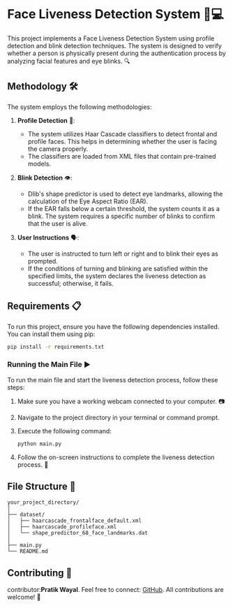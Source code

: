# Face Liveness Detection System 👤💻

This project implements a Face Liveness Detection System using profile detection and blink detection techniques. The system is designed to verify whether a person is physically present during the authentication process by analyzing facial features and eye blinks. 🔍

## Methodology 🛠️

The system employs the following methodologies:

1. **Profile Detection** 📸:
   - The system utilizes Haar Cascade classifiers to detect frontal and profile faces. This helps in determining whether the user is facing the camera properly.
   - The classifiers are loaded from XML files that contain pre-trained models.

2. **Blink Detection** 👁️:
   - Dlib's shape predictor is used to detect eye landmarks, allowing the calculation of the Eye Aspect Ratio (EAR).
   - If the EAR falls below a certain threshold, the system counts it as a blink. The system requires a specific number of blinks to confirm that the user is alive.

3. **User Instructions** 🗣️:
   - The user is instructed to turn left or right and to blink their eyes as prompted.
   - If the conditions of turning and blinking are satisfied within the specified limits, the system declares the liveness detection as successful; otherwise, it fails.

## Requirements 📋

To run this project, ensure you have the following dependencies installed. You can install them using pip:

```bash
pip install -r requirements.txt
```

### Running the Main File ▶️

To run the main file and start the liveness detection process, follow these steps:

1. Make sure you have a working webcam connected to your computer. 📷
2. Navigate to the project directory in your terminal or command prompt.
3. Execute the following command:

   ```bash
   python main.py
   ```

4. Follow the on-screen instructions to complete the liveness detection process. 🏁

## File Structure 📂

```
your_project_directory/
│
├── dataset/
│   ├── haarcascade_frontalface_default.xml
│   ├── haarcascade_profileface.xml
│   └── shape_predictor_68_face_landmarks.dat
│
├── main.py
└── README.md
```

## Contributing 🤝

contributor:**Pratik Wayal**. Feel free to connect: [GitHub](https://github.com/pratikwayal01). All contributions are welcome! 🌟
